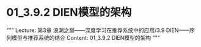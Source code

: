 # 01_3.9.2 DIEN模型的架构

"""
Lecture: 第3章 浪潮之巅——深度学习在推荐系统中的应用/3.9 DIEN——序列模型与推荐系统的结合
Content: 01_3.9.2 DIEN模型的架构
"""

